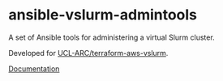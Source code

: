 # ansible-vslurm-admintools

A set of Ansible tools for administering a virtual Slurm cluster.

Developed for [UCL-ARC/terraform-aws-vslurm](https://github.com/UCL-ARC/terraform-aws-vslurm).

[Documentation](docs/README.md)
